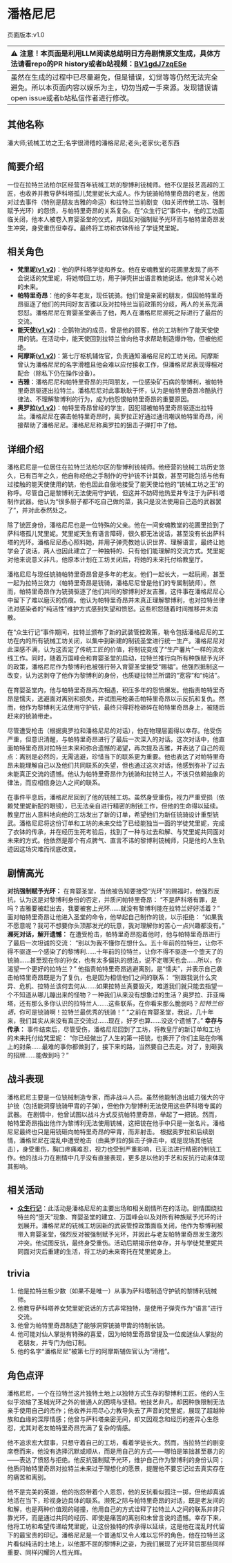 # 潘格尼尼
页面版本:v1.0
 

| :warning: 注意！本页面是利用LLM阅读总结明日方舟剧情原文生成，具体方法请看repo的PR history或者b站视频：[BV1gdJ7zqESe](https://www.bilibili.com/video/BV1gdJ7zqESe/)         |
|:----------------------------|
| 虽然在生成的过程中已尽量避免，但是错误，幻觉等等仍然无法完全避免。所以本页面内容以娱乐为主，切勿当成一手来源。发现错误请open issue或者b站私信作者进行修改。|



## 其他名称
潘大师;铳械工坊之王;名字很滑稽的潘格尼尼;老头;老家伙;老东西
## 简要介绍
一位在拉特兰法柏尔区经营百年铳械工坊的黎博利铳械师。他不仅是技艺高超的工匠，也收养并教导萨科塔孤儿梵里妮长大成人。作为铳骑帕特里奇昂的老友，他因对过去事件（特别是朋友吉雅的命运）和拉特兰当前剧变（如关闭传统工坊、强制赋予光环）的怨愤，与帕特里奇昂的关系复杂。在“众生行记”事件中，他的工坊面临关闭，他本人被卷入育婴圣堂的仪式，并因反对强制赋予光环而与帕特里奇昂发生冲突，身受重伤但幸存。最终将工坊和衣钵传给了学徒梵里妮。
## 相关角色
-   **梵里妮([v1](extended_char_fan_li_ni.md),[v2](../char_v3/extended_char_fan_li_ni.md))**：他的萨科塔学徒和养女。他在安魂教堂的花圃里发现了尚不会说话的梵里妮，将她带回工坊，用子弹壳拼出语言教她说话。他非常关心她的未来。
-   **帕特里奇昂**：他的多年老友，现任铳骑。他们曾是亲密的朋友，但因帕特里奇昂驱逐了他们的共同好友吉雅以及对拉特兰当前政策的分歧，两人的关系充满怨怼。潘格尼尼在育婴圣堂袭击了他，两人在潘格尼尼濒死之际进行了最后的交流。
-   **能天使([v1](char_103_angel.md),[v2](../char_v3/char_103_angel.md))**：企鹅物流的成员，曾是他的顾客，他的工坊制作了能天使使用的铳。在活动中，能天使回到拉特兰曾向他寻求帮助制造爆炸物，但被他拒绝。
-   **阿摩斯([v1](extended_char_a_mo_si.md),[v2](../char_v3/extended_char_a_mo_si.md))**：第七厅枢机辅佐官，负责通知潘格尼尼的工坊关闭。阿摩斯曾认为潘格尼尼的名字滑稽且他会难以应付接收工作，但潘格尼尼表现得相对配合（除私下仍在操作设备）。
-   **吉雅**：潘格尼尼和帕特里奇昂的共同朋友，一位感染矿石病的黎博利，被帕特里奇昂驱逐出拉特兰。潘格尼尼对此事耿耿于怀，认为是帕特里奇昂冷酷执行律法、不理解黎博利的行为，成为他怨恨帕特里奇昂的重要原因。
-   **奥罗拉([v1](extended_char_ao_luo_la.md),[v2](../char_v3/extended_char_ao_luo_la.md))**：帕特里奇昂曾经的学生，因犯错被帕特里奇昂驱逐出拉特兰。潘格尼尼在袭击帕特里奇昂时，奥罗拉正好通过通讯嘲讽帕特里奇昂，间接帮助了潘格尼尼。潘格尼尼称奥罗拉的狙击子弹打中了他。
## 详细介绍
潘格尼尼是一位居住在拉特兰法柏尔区的黎博利铳械师。他经营的铳械工坊历史悠久，已有百年之久，他自称经他之手制作的守护铳不计其数，甚至可能包括与他有过接触的能天使使用的铳，他也因此自傲地接受了能天使给他的“铳械工坊之王”的称呼。尽管自己是黎博利无法使用守护铳，但这并不妨碍他热爱并专注于为萨科塔制作武器。他认为“很多厨子都不吃自己做的菜，我只是没法使用自己造的武器罢了”，并对此泰然处之。

除了铳匠身份，潘格尼尼也是一位特殊的父亲。他在一间安魂教堂的花圃里捡到了萨科塔孤儿梵里妮。梵里妮天生有语言障碍，很久都无法说话，甚至没有长出萨科塔的光环。潘格尼尼悉心照料她，并用子弹壳教她认识世界、理解语言，最终让她学会了说话，两人也因此建立了一种独特的、只有他们能理解的交流方式。梵里妮对他来说意义非凡，他原本计划在工坊关闭后，将她的未来托付给教皇厅。

潘格尼尼与现任铳骑帕特里奇昂曾是多年的老友。他们一起长大，一起玩闹，甚至一起为拉特兰效力（帕特里奇昂是铳骑，潘格尼尼曾是他们的专属制铳师）。然而，帕特里奇昂作为铳骑驱逐了他们共同的黎博利好友吉雅，这件事在潘格尼尼心中留下了难以磨灭的伤痕。他认为帕特里奇昂并未真正理解黎博利，也对拉特兰律法对感染者的“纯洁性”维护方式感到失望和愤怒。这些积怨随着时间推移并未消散。

在“众生行记”事件期间，拉特兰颁布了新的武装管控政策，勒令包括潘格尼尼的工坊在内的所有铳械工坊关闭，以集中到新建的制铳圣堂进行统一生产。潘格尼尼对此深感不满，认为这否定了传统工匠的价值，将制铳变成了“生产薯片”一样的流水线工作。同时，随着万国峰会和育婴圣堂的启动，拉特兰推行向所有种族赋予光环的政策，潘格尼尼作为黎博利也被强行带入育婴圣堂接受“赐福”。他强烈抵制这一改变，认为这剥夺了他作为黎博利的身份，也质疑拉特兰所谓的“宽容”和“纯洁”。

在育婴圣堂内，他与帕特里奇昂再次相遇，积压多年的怨愤爆发。他指责帕特里奇昂是懦夫，逃避面对离别和损失，并试图用枪袭击帕特里奇昂以示反抗和复仇。然而，他作为黎博利无法使用守护铳，最终只得将枪砸碎在帕特里奇昂身上，被随后赶来的铳骑带走。

尽管遭受枪击（根据奥罗拉和潘格尼尼的对话），他在物理层面得以幸存。他受伤严重，但意识清醒，与帕特里奇昂进行了最后一次深入的对话。这次对话中，他直面帕特里奇昂对拉特兰未来和弥合遗憾的渴望，再次提及吉雅，并表达了自己的观点：离别是必然的，无需逃避，珍惜当下的联系更为重要。他也表达了对帕特里奇昂未能理解自己以及他们共同联系的失望，但也通过这次对话，他感到弥补了过去未能真正交流的遗憾。他认为帕特里奇昂作为铳骑和拉特兰人，不该只依赖抽象的律法，而应相信身边人之间的联系。

在事件平息后，潘格尼尼回到了他的铳械工坊。虽然身受重伤，视力严重受损（依赖梵里妮新配的眼镜），已无法亲自进行精密的制铳工作，但他的生命得以延续。教皇厅出人意料地向他的工坊发出了新的订单，希望他们为新任铳骑设计重型铳武。潘格尼尼将这份订单和工坊的未来交给了已经能独当一面的学徒梵里妮，完成了衣钵的传承，并在经历生死考验后，找到了一种与过去和解、与梵里妮共同面对未来的方式。他依然是那个有点脾气、直言不讳的黎博利铳械师，只是他的人生轨迹因这场灾难而彻底改变。
## 剧情高光
**对抗强制赋予光环：**
在育婴圣堂，当他被告知要接受“光环”的赐福时，他强烈反抗，认为这是对黎博利身份的否定，并质问帕特里奇昂：
“不是萨科塔有罪，是吗？吉雅要被赶出去，我要被套上光环......就没有黎博利能在拉特兰好好活着？”
面对帕特里奇昂让他进入圣堂的命令，他举起自己制作的铳，以示拒绝：
“如果我不愿意呢？我可不想要你头顶那发光的玩意，我对理解你的苦心一点兴趣都没有。”
**濒死对话，解开遗憾：**
在遭受枪击，帕特里奇昂抱着他时，他与帕特里奇昂进行了最后一次坦诚的交流：
“别以为我不懂你在想什么。五十年前的拉特兰，让你不得不驱逐一个感染了的黎博利......十年前的拉特兰，让你不得不驱逐一个堕天了的铳骑......甚至现在你的孙女，也有太多偏执的想法，说不定哪天也会......所以，你渴望一个更好的拉特兰？”
他指责帕特里奇昂逃避离别，是“懦夫”，并表示自己袭击帕特里奇昂既是为了复仇，也是因为相信他们之间的联系：
“别跟我说什么灾异、危机、拉特兰该何去何从......如果拉特兰真要毁灭，难道我们就只能去指望一个不知道从哪儿蹦出来的怪物？一种我们从来没有想象过的生活？奥罗拉、菲亚梅塔，还有那么多你认识的拉特兰人......这些联系，在你看来那么脆弱吗？*拉特兰俗语*，你可是铳骑啊！拉特兰最优秀的铳骑！”
“之前在育婴圣堂，我说，几十年来，我们其实从来没有真正交流过......现在，好歹也算......没这个遗憾了。”
**幸存与传承：**
事件结束后，尽管受伤，潘格尼尼回到了工坊，将教皇厅的新订单和工坊的未来托付给梵里妮：
“你已经做出了人生的第一把铳，也撕开了你们主贴在你嘴上的封条......最难的事你都做到了，接下来的路，当然要自己去走。对了，别砸我的招牌......能做到吗？”
## 战斗表现
潘格尼尼主要是一位铳械制造专家，而非战斗人员。虽然他能制造出威力强大的守护铳（包括能洞穿铳骑甲胄的子弹），但他作为黎博利无法使用这些萨科塔专属的武器。
在剧情中，他曾试图以战斗方式反抗帕特里奇昂，举起了一把铳。然而，帕特里奇昂指出他作为黎博利无法使用铳械，这把铳在他手中只是一张名片。潘格尼尼最终也只是用铳砸向帕特里奇昂的甲胄，而非射击。
根据奥罗拉和后续剧情，潘格尼尼在混乱中遭受枪击（由奥罗拉的狙击子弹击中，或是现场其他铳击），身受重伤，胸口疼痛难忍，视力也受到严重影响，已无法进行精密的制铳工作。他的战斗力在剧情中几乎没有直接表现，更多是以他的手艺和反抗行动来体现其影响。
## 相关活动
-   **[众生行记](../stories/act42side.md)**：此活动是潘格尼尼的主要出场和相关剧情所在的活动。剧情围绕拉特兰的“堕天”现象、育婴圣堂的建立、万国峰会以及对所有种族赋予光环的计划展开。潘格尼尼的铳械工坊因新的武装管控政策面临关闭，他作为黎博利被带入育婴圣堂，强烈反对被强制赋予光环，并因此与老友帕特里奇昂发生激烈冲突。他试图反抗，最终身受重伤。活动后期揭示他幸存，并与学徒梵里妮共同面对灾后重建的生活，将工坊的未来寄托在梵里妮身上。
## trivia
1.  他是拉特兰极少数（如果不是唯一）从事为萨科塔制造守护铳的黎博利铳械师。
2.  他教导萨科塔养女梵里妮说话的方式非常独特，是使用子弹壳作为“语言”进行交流。
3.  他曾为帕特里奇昂制造了能够洞穿铳骑甲胄的特制长铳。
4.  他可能对仙人掌挞有特殊的喜爱，因为帕特里奇昂曾提及一位痴迷仙人掌挞的老朋友，并专门为他订制。
5.  他的名字“潘格尼尼”被第七厅的阿摩斯辅佐官认为“滑稽”。
## 角色点评
潘格尼尼，一个在拉特兰这片独特土地上以独特方式生存的黎博利工匠。他的人生似乎浓缩了圣城光环之外的普通人的困境与坚韧。他技艺非凡，却因种族限制无法亲手使用自己的杰作；他收养并用尽心力教导失去了声音的梵里妮，展现了超越种族和血缘的深厚情感；他曾与萨科塔亲密无间，却又因观念和经历的差异心生怨怼，尤其对老友帕特里奇昂充满了复杂的情感。

他不追求宏大叙事，只想守着自己的工坊，看着学徒长大。然而，当拉特兰的剧变席卷而来，他没有选择沉默或顺从，而是用自己的方式——哪怕是笨拙甚至暴力的——表达了愤怒与拒绝。他反抗强制赋予光环，维护自己作为黎博利的身份认同；他质问帕特里奇昂对拉特兰未来过于理想化的愿景，提醒他不要忘记过去真实存在的痛苦和离别。

他不是完美的英雄，他的抱怨带着个人恩怨，他的反抗看似孤注一掷，但他却真诚地活在当下，珍视身边具体的联系。濒死之际与帕特里奇昂的对话，既是老友间的和解，也是两种价值观的碰撞，他用自己的方式诠释了拉特兰人之间的联系并非只靠光环，而是通过共同的经历、即使是痛苦的离别和未曾言说的遗憾。幸存下来，他将工坊和希望传递给梵里妮，让这份独特的传承得以延续，这是他在混乱时代留下的最宝贵的印记。潘格尼尼是一个普通却又令人难以忘怀的角色，他在拉特兰这片看似纯洁的土地上，以他那不屈的黎博利之姿，为我们展现了光环背后那些同样重要、同样闪耀的人性光辉。